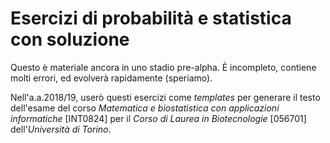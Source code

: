 # Esercizi di probabilità e statistica con soluzione

Questo è materiale ancora in uno stadio pre-alpha. È incompleto, contiene molti errori, ed evolverà rapidamente (speriamo).

Nell'a.a.2018/19, userò questi esercizi come *templates* per generare il testo dell'esame del corso *Matematica e biostatistica con applicazioni informatiche* [INT0824] per il *Corso di Laurea in Biotecnologie* [056701] dell'*Università di Torino*.

